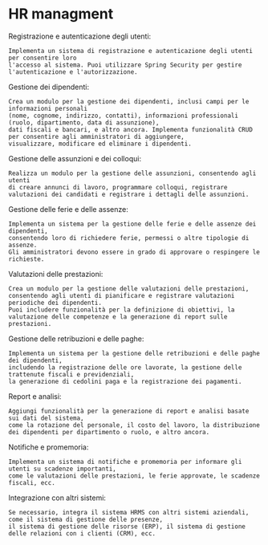 
# HR managment
Registrazione e autenticazione degli utenti:

    Implementa un sistema di registrazione e autenticazione degli utenti per consentire loro
    l'accesso al sistema. Puoi utilizzare Spring Security per gestire l'autenticazione e l'autorizzazione.

Gestione dei dipendenti:

    Crea un modulo per la gestione dei dipendenti, inclusi campi per le informazioni personali 
    (nome, cognome, indirizzo, contatti), informazioni professionali (ruolo, dipartimento, data di assunzione), 
    dati fiscali e bancari, e altro ancora. Implementa funzionalità CRUD per consentire agli amministratori di aggiungere, 
    visualizzare, modificare ed eliminare i dipendenti.

Gestione delle assunzioni e dei colloqui:

    Realizza un modulo per la gestione delle assunzioni, consentendo agli utenti  
    di creare annunci di lavoro, programmare colloqui, registrare valutazioni dei candidati e registrare i dettagli delle assunzioni.

Gestione delle ferie e delle assenze:

    Implementa un sistema per la gestione delle ferie e delle assenze dei dipendenti, 
    consentendo loro di richiedere ferie, permessi o altre tipologie di assenze. 
    Gli amministratori devono essere in grado di approvare o respingere le richieste.

Valutazioni delle prestazioni:

    Crea un modulo per la gestione delle valutazioni delle prestazioni,    
    consentendo agli utenti di pianificare e registrare valutazioni periodiche dei dipendenti. 
    Puoi includere funzionalità per la definizione di obiettivi, la valutazione delle competenze e la generazione di report sulle prestazioni.

Gestione delle retribuzioni e delle paghe:

    Implementa un sistema per la gestione delle retribuzioni e delle paghe dei dipendenti, 
    includendo la registrazione delle ore lavorate, la gestione delle trattenute fiscali e previdenziali, 
    la generazione di cedolini paga e la registrazione dei pagamenti.

Report e analisi:

    Aggiungi funzionalità per la generazione di report e analisi basate sui dati del sistema, 
    come la rotazione del personale, il costo del lavoro, la distribuzione dei dipendenti per dipartimento o ruolo, e altro ancora.

Notifiche e promemoria:

    Implementa un sistema di notifiche e promemoria per informare gli utenti su scadenze importanti, 
    come le valutazioni delle prestazioni, le ferie approvate, le scadenze fiscali, ecc.

Integrazione con altri sistemi:

    Se necessario, integra il sistema HRMS con altri sistemi aziendali, come il sistema di gestione delle presenze, 
    il sistema di gestione delle risorse (ERP), il sistema di gestione delle relazioni con i clienti (CRM), ecc.

